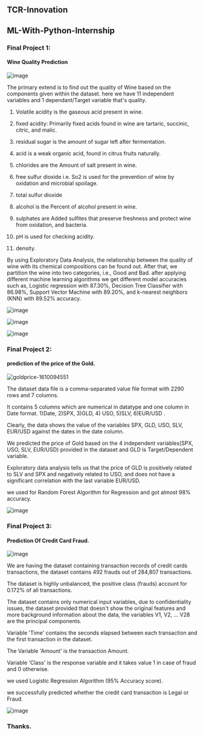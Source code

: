 ## TCR-Innovation
## ML-With-Python-Internship



### Final Project 1:
#### Wine Quality Prediction
![image](https://user-images.githubusercontent.com/86619476/139601676-2c6b50a0-95c8-434e-b215-603eff9a7c02.png)

The primary extend is to find out the quality of Wine based on the components given within the dataset.
here we have 11 independent variables and 1 dependant/Target variable that's quality. 

1. Volatile acidity is the gaseous acid present in wine.

2. fixed acidity: Primarily fixed acids found in wine are tartaric, succinic, citric, and malic.

3. residual sugar is the amount of sugar left after fermentation.

4. acid is a weak organic acid, found in citrus fruits naturally.

5. chlorides are the Amount of salt present in wine.

6. free sulfur dioxide i.e. So2 is used for the prevention of wine by oxidation and microbial spoilage.

7. total sulfur dioxide

8. alcohol is the Percent of alcohol present in wine. 

9. sulphates are Added sulfites that preserve freshness and protect wine from oxidation, and bacteria. 

10. pH is used for checking acidity.

11. density.

By using Exploratory Data Analysis, the relationship between the quality of wine with its chemical compositions can be found out.
After that, we partition the wine into two categories, i.e., Good and Bad.
after applying different machine learning algorithms we get different model accuracies such as,
Logistic regression with 87.30%, Decision Tree Classifier with 86.98%, Support Vector Machine with 89.20%, and k-nearest neighbors (KNN) with 89.52% accuracy.

![image](https://user-images.githubusercontent.com/86619476/139458329-b5b25ddd-c814-4814-bdd5-ce616bf1724c.png)

![image](https://user-images.githubusercontent.com/86619476/139458817-b48a36f2-2f4e-4896-b5c9-d4001ebb41a8.png)

![image](https://user-images.githubusercontent.com/86619476/139458446-a32299e0-8703-4b17-9e62-0dda2ab189ea.png)





### Final Project 2: 
#### prediction of the price of the Gold.
![goldprice-1610094551](https://user-images.githubusercontent.com/86619476/139431892-6240297f-c9bb-477d-9640-07130f5b8237.jpg)


The dataset data file is a comma-separated value file format with 2290 rows and 7 columns.

It contains 5 columns which are numerical in datatype and one column in Date format.
1)Date, 2)SPX, 3)GLD, 4) USO, 5)SLV, 6)EUR/USD .

Clearly, the data shows the value of the variables SPX, GLD, USO, SLV, EUR/USD against the dates in the date column.

We predicted the price of Gold based on the 4 independent variables(SPX, USO, SLV, EUR/USD) provided in the dataset and GLD  is Target/Dependent variable.

Exploratory data analysis tells us that the price of GLD  is positively related to SLV and SPX and negatively related to USO, and does not have a significant correlation with the last variable EUR/USD.

we used for Random Forest Algorithm for Regression and got almost 98% accuracy.

![image](https://user-images.githubusercontent.com/86619476/139462276-a33627c2-f241-4987-bf3b-2835773e2c41.png)




### Final Project 3: 
#### Prediction Of Credit Card Fraud.


![image](https://user-images.githubusercontent.com/86619476/139601498-238bc35a-170a-43eb-9ccd-b576b4ba6669.png)

We are having the dataset containing transaction records of credit cards transactions, the dataset contains 492 frauds out of 284,807 transactions.

The dataset is highly unbalanced, the positive class (frauds) account for 0.172% of all transactions.

The dataset contains only numerical input variables, due to confidentiality issues, the dataset provided that doesn't show the original features and more background information about the data, the variables V1, V2, ... V28 are the principal components.

Variable 'Time' contains the seconds elapsed between each transaction and the first transaction in the dataset.

The Variable 'Amount' is the transaction Amount.

Variable 'Class' is the response variable and it takes value 1 in case of fraud and 0 otherwise.

we used Logistic Regression Algorithm (95% Accuracy score).

we successfully predicted whether the credit card transaction is Legal or Fraud.

![image](https://user-images.githubusercontent.com/86619476/139601247-0734ad11-8772-416c-9d9d-38362a620885.png)


### Thanks.





